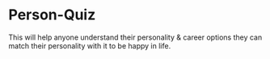 # Person-Quiz
This will help anyone understand their personality &amp; career options they can match their personality with it to be happy in life.
